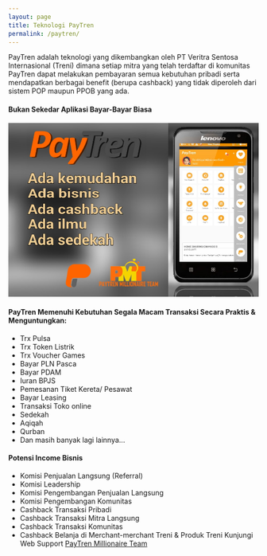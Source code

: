 ```yaml
---
layout: page
title: Teknologi PayTren
permalink: /paytren/
---
```


PayTren adalah teknologi yang dikembangkan oleh PT Veritra Sentosa Internasional (Treni) dimana setiap mitra yang telah terdaftar di komunitas PayTren dapat melakukan pembayaran semua kebutuhan pribadi serta mendapatkan berbagai benefit (berupa cashback) yang tidak diperoleh dari sistem POP maupun PPOB yang ada.

#### Bukan Sekedar Aplikasi Bayar-Bayar Biasa

![alt text](/images/paytren.jpg "paytren")


#### PayTren Memenuhi Kebutuhan Segala Macam Transaksi Secara Praktis & Menguntungkan:
* Trx Pulsa
* Trx Token Listrik
* Trx Voucher Games
* Bayar PLN Pasca
* Bayar PDAM
* Iuran BPJS
* Pemesanan Tiket Kereta/ Pesawat
* Bayar Leasing
* Transaksi Toko online
* Sedekah
* Aqiqah
* Qurban
* Dan masih banyak lagi lainnya...

#### Potensi Income Bisnis
* Komisi Penjualan Langsung (Referral)
* Komisi Leadership
* Komisi Pengembangan Penjualan Langsung
* Komisi Pengembangan Komunitas
* Cashback Transaksi Pribadi
* Cashback Transaksi Mitra Langsung
* Cashback Transaksi Komunitas
* Cashback Belanja di Merchant-merchant Treni & Produk Treni
Kunjungi Web Support [PayTren Millionaire Team](https://paytrenmillionaire.com/hilmi)






